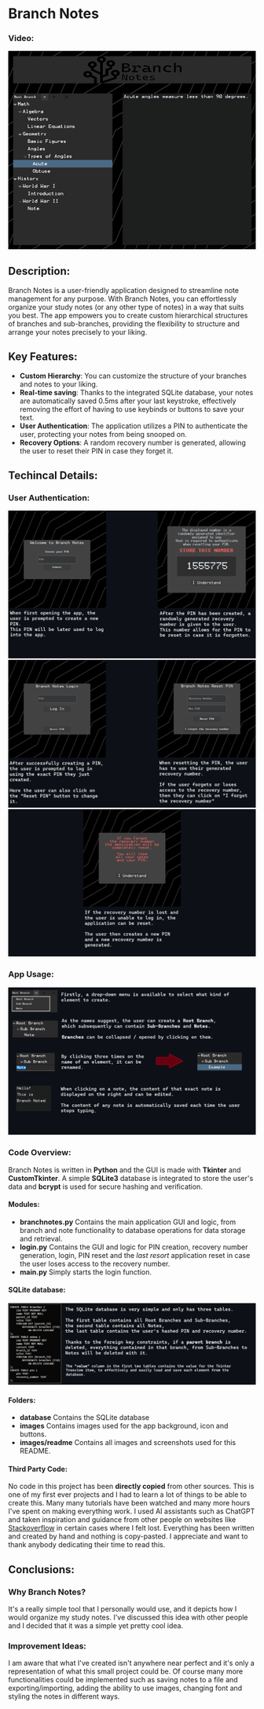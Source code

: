 # Branch Notes

### Video:
![App Preview](images/readme/app_preview_01.png)
## Description:
Branch Notes is a user-friendly application designed to streamline note management for any purpose. With Branch Notes, you can effortlessly organize your study notes (or any other type of notes) in a way that suits you best. The app empowers you to create custom hierarchical structures of branches and sub-branches, providing the flexibility to structure and arrange your notes precisely to your liking.
## Key Features:
- **Custom Hierarchy**: You can customize the structure of your branches and notes to your liking.
- **Real-time saving**: Thanks to the integrated SQLite database, your notes are automatically saved 0.5ms after your last keystroke, effectively removing the effort of having to use keybinds or buttons to save your text.
- **User Authentication**: The application utilizes a PIN to authenticate the user, protecting your notes from being snooped on.
- **Recovery Options**: A random recovery number is generated, allowing the user to reset their PIN in case they forget it.
## Techincal Details:
### User Authentication:
![PIN creation and recovery number](images/readme/app_auth01.png)
![Login and PIN reset](images/readme/app_auth02.png)
![App reset](images/readme/app_auth03.png)
### App Usage:
![App usage](images/readme/app_usage.png)
### Code Overview:
Branch Notes is written in **Python** and the GUI is made with **Tkinter** and **CustomTkinter**. A simple **SQLite3** database is integrated to store the user's data and **bcrypt** is used for secure hashing and verification.
#### Modules:
- **branchnotes.py** Contains the main application GUI and logic, from branch and note functionality to database operations for data storage and retrieval.
- **login.py** Contains the GUI and logic for PIN creation, recovery number generation, login, PIN reset and the *last resort* application reset in case the user loses access to the recovery number.
- **main.py** Simply starts the login function.
#### SQLite database:
![App database](images/readme/app_database.png)
#### Folders:
- **database** Contains the SQLite database
- **images** Contains images used for the app background, icon and buttons.
- **images/readme** Contains all images and screenshots used for this README.
#### Third Party Code:
No code in this project has been **directly copied** from other sources. This is one of my first ever projects and I had to learn a lot of things to be able to create this. Many many tutorials have been watched and many more hours I've spent on making everything work. I used AI assistants such as ChatGPT and taken inspiration and guidance from other people on websites like [Stackoverflow](https://stackoverflow.com/) in certain cases where I felt lost. Everything has been written and created by hand and nothing is copy-pasted. I appreciate and want to thank anybody dedicating their time to read this.
## Conclusions:
### Why Branch Notes?
It's a really simple tool that I personally would use, and it depicts how I would organize my study notes. I've discussed this idea with other people and I decided that it was a simple yet pretty cool idea.
### Improvement Ideas:
I am aware that what I've created isn't anywhere near perfect and it's only a representation of what this small project could be. Of course many more functionalities could be implemented such as saving notes to a file and exporting/importing, adding the ability to use images, changing font and styling the notes in different ways.





